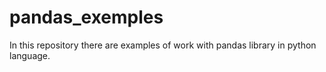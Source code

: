 # pandas_exemples
In this repository there are examples of work with pandas library in python language.